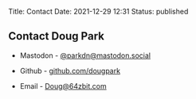 Title: Contact
Date: 2021-12-29 12:31
Status: published

<!-- ## Contact Information

I encourage you to send me your comments regarding 64zbit.com. Unfortunately, I am terrible at responding. Your best bet is to mention @parkdn@mastodon.social on Mastodon. -->

## Contact Doug Park

- Mastodon - [@parkdn@mastodon.social](https://mastodon.social/@Parkdn)

<!-- ## Syndicated Feeds

<img src="/images/256px-Feed-icon.svg.png" alt="atom logo" title="atom logo" width="30"/> [Atom/RSS/JSON Feeds](/pages/feeds.html) -->

- Github - [github.com/dougpark](https://github.com/dougpark)

- Email - [Doug@64zbit.com](mailto:doug@64zbit.com)
